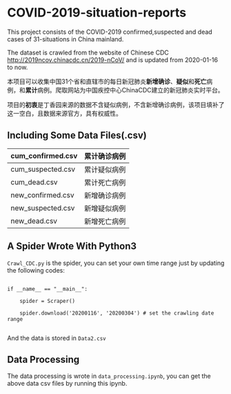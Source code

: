 # COVID-2019-situation-reports
This project consists of the COVID-2019 confirmed,suspected and dead cases of 31-situations in China mainland.  

The dataset is crawled from the website of Chinese CDC http://2019ncov.chinacdc.cn/2019-nCoV/ and is updated from 2020-01-16 to now.


本项目可以收集中国31个省和直辖市的每日新冠肺炎**新增确诊**、**疑似**和**死亡**病例，和**累计**病例。爬取网站为中国疾控中心ChinaCDC建立的新冠肺炎实时平台。


项目的**初衷**是丁香园来源的数据不含疑似病例，不含新增确诊病例，该项目填补了这一空白，且数据来源官方，具有权威性。

## Including Some Data Files(.csv)

| cum_confirmed.csv | 累计确诊病例  |
|------|----------------|
| cum_suspected.csv  | 累计疑似病例  |
| cum_dead.csv   | 累计死亡病例  |
| new_confirmed.csv | 新增确诊病例  |
| new_suspected.csv   | 新增疑似病例  |
| new_dead.csv  | 新增死亡病例  |

## A Spider Wrote With Python3
`Crawl_CDC.py` is the spider, you can set your own time range just by updating the following codes:

```

if __name__ == "__main__":  

    spider = Scraper()

    spider.download('20200116', '20200304') # set the crawling date range
    
 ```
 And the data is stored in `Data2.csv`
## Data Processing 

The data processing is wrote in `data_processing.ipynb`, you can get the above data csv files by running this ipynb.
